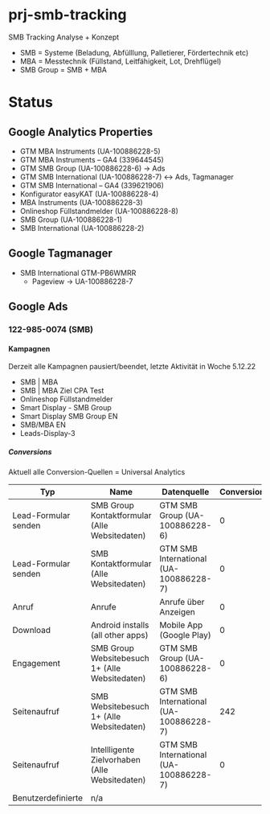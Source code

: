 # prj-smb-tracking
SMB Tracking Analyse + Konzept


- SMB = Systeme (Beladung, Abfülllung, Palletierer, Fördertechnik etc)
- MBA = Messtechnik (Füllstand, Leitfähigkeit, Lot, Drehflügel)
- SMB Group = SMB + MBA



# Status

## Google Analytics Properties

- GTM MBA Instruments (UA-100886228-5)
- GTM MBA Instruments  – GA4 (339644545)
- GTM SMB Group (UA-100886228-6) -> Ads
- GTM SMB International (UA-100886228-7) <-> Ads, Tagmanager
- GTM SMB International  – GA4 (339621906)
- Konfigurator easyKAT (UA-100886228-4)
- MBA Instruments (UA-100886228-3)
- Onlineshop Füllstandmelder (UA-100886228-8)
- SMB Group (UA-100886228-1)
- SMB International (UA-100886228-2)

## Google Tagmanager 

- SMB International GTM-PB6WMRR
  - Pageview -> UA-100886228-7



## Google Ads

### 122-985-0074 (SMB)

#### Kampagnen

Derzeit alle Kampagnen pausiert/beendet, letzte Aktivität in Woche 5.12.22

- SMB | MBA
- SMB | MBA Ziel CPA Test
- Onlineshop Füllstandmelder
- Smart Display - SMB Group
- Smart Display SMB Group EN
- SMB/MBA EN
- Leads-Display-3

##### Conversions

Aktuell alle Conversion-Quellen = Universal Analytics


|Typ|Name|Datenquelle|Conversions|
|--|--|--|--|
|Lead-Formular senden|SMB Group Kontaktformular (Alle Websitedaten)|GTM SMB Group (UA-100886228-6)|0|
|Lead-Formular senden|SMB Kontaktformular (Alle Websitedaten)|GTM SMB International (UA-100886228-7)|0|
|Anruf|Anrufe|Anrufe über Anzeigen|0|
|Download|Android installs (all other apps)|Mobile App (Google Play)|0|
|Engagement|SMB Group Websitebesuch 1+ (Alle Websitedaten)|GTM SMB Group (UA-100886228-6)|0|
|Seitenaufruf|SMB Websitebesuch 1+ (Alle Websitedaten)|GTM SMB International (UA-100886228-7)|242|
|Seitenaufruf|Intellligente Zielvorhaben (Alle Websitedaten)|GTM SMB International (UA-100886228-7)|0|
|Benutzerdefinierte|n/a|||
